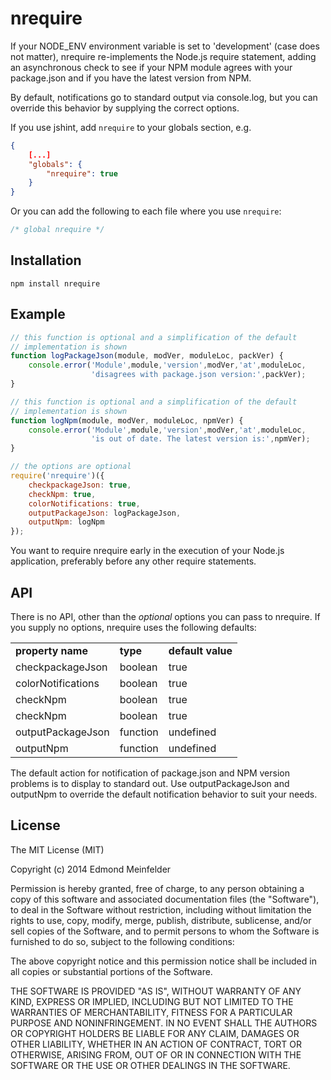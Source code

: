 nrequire
========
If your NODE_ENV environment variable is set to 'development' (case does not
matter), nrequire re-implements the Node.js require statement, adding an
asynchronous check to see if your NPM module agrees with your package.json and
if you have the latest version from NPM.

By default, notifications go to standard output via console.log, but you can
override this behavior by supplying the correct options.

If you use jshint, add `nrequire` to your globals section, e.g.

```JSON
{
    [...]
    "globals": {
        "nrequire": true
    }
}
```

Or you can add the following to each file where you use `nrequire`:

```JavaScript
/* global nrequire */
```

## Installation

    npm install nrequire

## Example

```JavaScript
// this function is optional and a simplification of the default
// implementation is shown
function logPackageJson(module, modVer, moduleLoc, packVer) {
    console.error('Module',module,'version',modVer,'at',moduleLoc,
                  'disagrees with package.json version:',packVer);
}

// this function is optional and a simplification of the default
// implementation is shown
function logNpm(module, modVer, moduleLoc, npmVer) {
    console.error('Module',module,'version',modVer,'at',moduleLoc,
                  'is out of date. The latest version is:',npmVer);
}

// the options are optional
require('nrequire')({
    checkpackageJson: true,
    checkNpm: true,
    colorNotifications: true,
    outputPackageJson: logPackageJson,
    outputNpm: logNpm
});
```

You want to require nrequire early in the execution of your Node.js application,
preferably before any other require statements.

## API
There is no API, other than the *optional* options you can pass to nrequire. If
you supply no options, nrequire uses the following defaults:

<table>
<tr><td><b>property name</b></td><td><b>type</b></td><td><b>default value</b>
</td></tr>
<tr><td>checkpackageJson</td><td>boolean</td><td>true</td></tr>
<tr><td>colorNotifications</td><td>boolean</td><td>true</td></tr>
<tr><td>checkNpm</td><td>boolean</td><td>true</td></tr>
<tr><td>checkNpm</td><td>boolean</td><td>true</td></tr>
<tr><td>outputPackageJson</td><td>function</td><td>undefined</td></tr>
<tr><td>outputNpm</td><td>function</td><td>undefined</td></tr>
</table>

The default action for notification of package.json and NPM version problems is
to display to standard out. Use outputPackageJson and outputNpm to override the
default notification behavior to suit your needs.

## License
The MIT License (MIT)

Copyright (c) 2014 Edmond Meinfelder

Permission is hereby granted, free of charge, to any person obtaining a copy of
this software and associated documentation files (the "Software"), to deal in
the Software without restriction, including without limitation the rights to
use, copy, modify, merge, publish, distribute, sublicense, and/or sell copies of
the Software, and to permit persons to whom the Software is furnished to do so,
subject to the following conditions:

The above copyright notice and this permission notice shall be included in all
copies or substantial portions of the Software.

THE SOFTWARE IS PROVIDED "AS IS", WITHOUT WARRANTY OF ANY KIND, EXPRESS OR
IMPLIED, INCLUDING BUT NOT LIMITED TO THE WARRANTIES OF MERCHANTABILITY, FITNESS
FOR A PARTICULAR PURPOSE AND NONINFRINGEMENT. IN NO EVENT SHALL THE AUTHORS OR
COPYRIGHT HOLDERS BE LIABLE FOR ANY CLAIM, DAMAGES OR OTHER LIABILITY, WHETHER
IN AN ACTION OF CONTRACT, TORT OR OTHERWISE, ARISING FROM, OUT OF OR IN
CONNECTION WITH THE SOFTWARE OR THE USE OR OTHER DEALINGS IN THE SOFTWARE.

